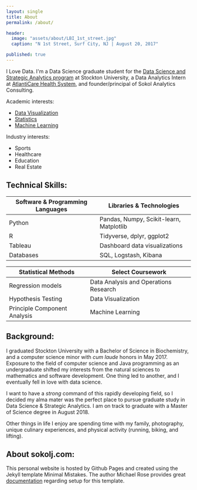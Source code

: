 ```yaml
---
layout: single
title: About
permalink: /about/

header:
  image: "assets/about/LBI_1st_street.jpg"
  caption: "N 1st Street, Surf City, NJ | August 20, 2017"

published: true
---
```


I Love Data. I'm a Data Science graduate student for the [Data Science and Strategic Analytics program](https://stockton.edu/graduate/data-science_strategic-analytics.html) at Stockton University, a Data Analytics Intern at [AtlantiCare Health System](http://www.atlanticare.org), and founder/principal of Sokol Analytics Consulting.

Academic interests: 
- [Data Visualization](/Interactive-Super-Bowl-Tableau-Dashboard/)
- [Statistics](/Assessment-of-Cardiovascular-Fitness-using-R/)
- [Machine Learning](/Predicting-Heart-Disease-with-Machine-Learning/)

Industry interests: 
- Sports
- Healthcare
- Education
- Real Estate

## Technical Skills:

| Software & Programming Languages | Libraries & Technologies |
|            ---                   |   ---                    |
| Python    | Pandas, Numpy, Scikit-learn, Matplotlib         |
| R         | Tidyverse, dplyr, ggplot2                       |
| Tableau   | Dashboard data visualizations                   |
| Databases | SQL, Logstash, Kibana                           |

| Statistical Methods         | Select Coursework                       |
|            ---              |   ---                                   |
| Regression models           | Data Analysis and Operations Research   |
| Hypothesis Testing          | Data Visualization                      |
| Principle Component Analysis| Machine Learning                        |

## Background: 
I graduated Stockton University with a Bachelor of Science in Biochemistry, and a computer science minor with _cum laude_ honors in May 2017. Exposure to the field of computer science and Java programming as an undergraduate shifted my interests from the natural sciences to mathematics and software development. One thing led to another, and I eventually fell in love with data science. 

I want to have a _strong_ command of this rapidly developing field, so I decided my alma mater was the perfect place to pursue graduate study in Data Science & Strategic Analytics. I am on track to graduate with a Master of Science degree in August 2018. 

Other things in life I enjoy are spending time with my family, photography, unique culinary experiences, and physical activity (running, biking, and lifting). 

## About sokolj.com: 
This personal website is hosted by Github Pages and created using the Jekyll template Minimal Mistakes. The author Michael Rose provides great [documentation](https://mmistakes.github.io/minimal-mistakes/) regarding setup for this template. 






